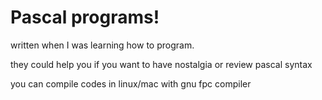 # Pascal programs!
written when I was learning how to program.

they could help you if you want to have nostalgia or review pascal syntax

you can compile codes in linux/mac with gnu fpc compiler 
